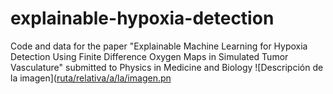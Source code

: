 # explainable-hypoxia-detection
Code and data for the paper "Explainable Machine Learning for Hypoxia Detection Using Finite Difference Oxygen Maps in Simulated Tumor Vasculature" submitted to Physics in Medicine and Biology
![Descripción de la imagen]([ruta/relativa/a/la/imagen.pn](Figure_1.png)

